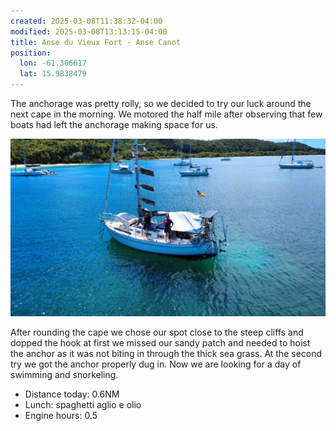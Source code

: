 ```yaml
---
created: 2025-03-08T11:38:32-04:00
modified: 2025-03-08T13:13:15-04:00
title: Anse du Vieux Fort - Anse Canot
position:
  lon: -61.306617
  lat: 15.9838479
---
```


The anchorage was pretty rolly, so we decided to try our luck around the next cape in the morning. We motored the half mile after observing that few boats had left the anchorage making space for us.

![Image](../2025/2752358d134ed02cc47a9145d3f157cf.jpg) 

After rounding the cape we chose our spot close to the steep cliffs and dopped the hook at first we missed our sandy patch and needed to hoist the anchor as it was not biting in through the thick sea grass. At the second try we got the anchor properly dug in. Now we are looking for a day of swimming and snorkeling.

* Distance today: 0.6NM
* Lunch: spaghetti aglio e olio
* Engine hours: 0.5
